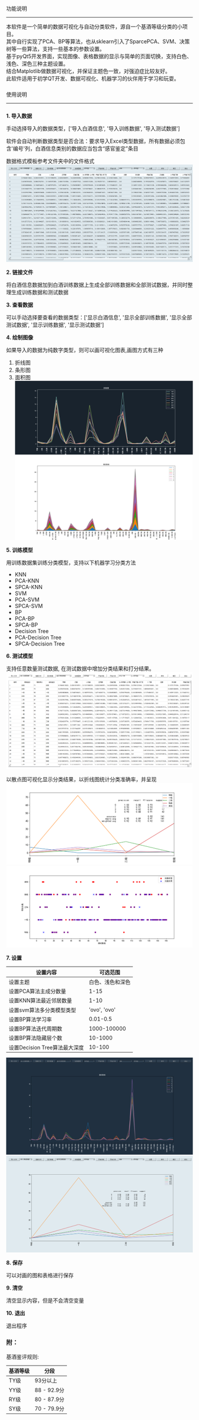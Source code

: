 ###
功能说明
______
本软件是一个简单的数据可视化与自动分类软件，源自一个基酒等级分类的小项目。  
其中自行实现了PCA、BP等算法，也从sklearn引入了SparcePCA、SVM、决策树等一些算法，支持一些基本的参数设置。  
基于pyQt5开发界面，实现图像、表格数据的显示与简单的页面切换，支持白色、浅色、深色三种主题设置。  
结合Matplotlib做数据可视化，并保证主题色一致，对强迫症比较友好。  
此软件适用于初学QT开发、数据可视化、机器学习的伙伴用于学习和玩耍。  
###
使用说明
______
#####
**1. 导入数据**

手动选择导入的数据类型，['导入白酒信息', '导入训练数据', '导入测试数据']

软件会自动判断数据类型是否合法：要求导入Excel类型数据，所有数据必须包含'编号'列，白酒信息类别的数据应当包含“感官鉴定”条目

数据格式模板参考文件夹中的文件格式
![](https://github.com/Freeverc/AutoClassification/blob/master/images/data_table.png)

**2. 链接文件**

将白酒信息数据加到白酒训练数据上生成全部训练数据和全部测试数据，并同时整理生成训练数据和测试数据

**3. 查看数据**

可以手动选择要查看的数据类型：['显示白酒信息', '显示全部训练数据', '显示全部测试数据', '显示训练数据', '显示测试数据']


**4. 绘制图像**

如果导入的数据为纯数字类型，则可以画可视化图表,画图方式有三种
1. 折线图
2. 条形图
3. 面积图
![](https://github.com/Freeverc/AutoClassification/blob/master/images/data_line.png)
![](https://github.com/Freeverc/AutoClassification/blob/master/images/data_area.png)

**5. 训练模型**

用训练数据集训练分类模型，支持以下机器学习分类方法
+ KNN
+ PCA-KNN
+ SPCA-KNN
+ SVM
+ PCA-SVM
+ SPCA-SVM
+ BP
+ PCA-BP
+ SPCA-BP
+ Decision Tree
+ PCA-Decision Tree
+ SPCA-Decision Tree


**6. 测试模型**

支持任意数量测试数据, 在测试数据中增加分类结果和打分结果。
![](https://github.com/Freeverc/AutoClassification/blob/master/images/white.png)

以散点图可视化显示分类结果，以折线图统计分类准确率，并呈现
![](https://github.com/Freeverc/AutoClassification/blob/master/images/pca_dt_zhe.png)
![](https://github.com/Freeverc/AutoClassification/blob/master/images/pca_dt_san.png)

**7. 设置**

|设置内容| 可选范围 |
|---------- |-------|
|设置主题 |白色、浅色和深色 |
|设置PCA算法主成分数量 | 1-15 |
|设置KNN算法最近邻居数量 | 1-10 |
|设置svm算法多分类模型类型 | 'ovo', 'ovo' |
|设置BP算法学习率 | 0.01-0.5 |
|设置BP算法迭代周期数 | 1000-100000 |
|设置BP算法隐藏层个数| 10-1000 |
|设置Decision Tree算法最大深度| 10-100 |

![](https://github.com/Freeverc/AutoClassification/blob/master/images/dark.png)
![](https://github.com/Freeverc/AutoClassification/blob/master/images/light.png)

**8. 保存**

可以对画的图和表格进行保存

**9. 清空**

清空显示内容，但是不会清空变量

**10. 退出**

退出程序


### 附：

基酒鉴评规则:

|基酒等级 |分段 |
|----|----|
|TY级 |93分以上|
|YY级|88 - 92.9分|
|RY级|80 - 87.9分|
|SY级|70 - 79.9分|